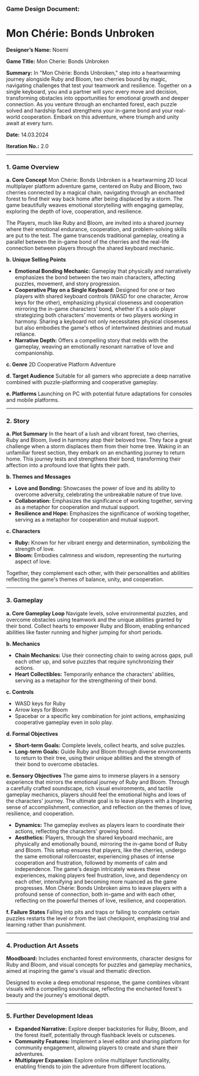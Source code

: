 ### Game Design Document:

# Mon Chérie: Bonds Unbroken

**Designer’s Name:** Noemi

**Game Title:** Mon Cherie: Bonds Unbroken

**Summary:** In "Mon Chérie: Bonds Unbroken," step into a heartwarming journey alongside Ruby and Bloom, two cherries bound by magic, navigating challenges that test your teamwork and resilience. Together on a single keyboard, you and a partner will sync every move and decision, transforming obstacles into opportunities for emotional growth and deeper connection. As you venture through an enchanted forest, each puzzle solved and hardship faced strengthens your in-game bond and your real-world cooperation. Embark on this adventure, where triumph and unity await at every turn.

**Date:** 14.03.2024

**Iteration No.:** 2.0

***

### 1\. Game Overview

**a. Core Concept**
Mon Chérie: Bonds Unbroken is a heartwarming 2D local multiplayer platform adventure game, centered on Ruby and Bloom, two cherries connected by a magical chain, navigating through an enchanted forest to find their way back home after being displaced by a storm. The game beautifully weaves emotional storytelling with engaging gameplay, exploring the depth of love, cooperation, and resilience.

The Players, much like Ruby and Bloom, are invited into a shared journey where their emotional endurance, cooperation, and problem-solving skills are put to the test. The game transcends traditional gameplay, creating a parallel between the in-game bond of the cherries and the real-life connection between players through the shared keyboard mechanic.

**b. Unique Selling Points**

* **Emotional Bonding Mechanic:** Gameplay that physically and narratively emphasizes the bond between the two main characters, affecting puzzles, movement, and story progression.
* **Cooperative Play on a Single Keyboard:** Designed for one or two players with shared keyboard controls (WASD for one character, Arrow keys for the other), emphasizing physical closeness and cooperation mirroring the in-game characters' bond, whether it's a solo player strategizing both characters’ movements or two players working in harmony. Sharing a keyboard not only necessitates physical closeness but also embodies the game's ethos of intertwined destinies and mutual reliance.
* **Narrative Depth:** Offers a compelling story that melds with the gameplay, weaving an emotionally resonant narrative of love and companionship.

**c. Genre**
2D Cooperative Platform Adventure

**d. Target Audience**
Suitable for all gamers who appreciate a deep narrative combined with puzzle-platforming and cooperative gameplay.

**e. Platforms**
Launching on PC with potential future adaptations for consoles and mobile platforms.

***

### 2\. Story

**a. Plot Summary**
In the heart of a lush and vibrant forest, two cherries, Ruby and Bloom, lived in harmony atop their beloved tree. They face a great challenge when a storm displaces them from their home tree. Waking in an unfamiliar forest section, they embark on an enchanting journey to return home. This journey tests and strengthens their bond, transforming their affection into a profound love that lights their path.

**b. Themes and Messages**

* **Love and Bonding:** Showcases the power of love and its ability to overcome adversity, celebrating the unbreakable nature of true love.
* **Collaboration:** Emphasizes the significance of working together, serving as a metaphor for cooperation and mutual support.
* **Resilience and Hope:** Emphasizes the significance of working together, serving as a metaphor for cooperation and mutual support.

**c. Characters**

* **Ruby:** Known for her vibrant energy and determination, symbolizing the strength of love.
* **Bloom:** Embodies calmness and wisdom, representing the nurturing aspect of love.

Together, they complement each other, with their personalities and abilities reflecting the game's themes of balance, unity, and cooperation.

***

### 3\. Gameplay
**a. Core Gameplay Loop**
Navigate levels, solve environmental puzzles, and overcome obstacles using teamwork and the unique abilities granted by their bond. Collect hearts to empower Ruby and Bloom, enabling enhanced abilities like faster running and higher jumping for short periods.

**b. Mechanics**

* **Chain Mechanics:** Use their connecting chain to swing across gaps, pull each other up, and solve puzzles that require synchronizing their actions.
* **Heart Collectibles:** Temporarily enhance the characters' abilities, serving as a metaphor for the strengthening of their bond.

**c. Controls**

* WASD keys for Ruby
* Arrow keys for Bloom
* Spacebar or a specific key combination for joint actions, emphasizing cooperative gameplay even in solo play.

**d. Formal Objectives**

* **Short-term Goals:** Complete levels, collect hearts, and solve puzzles.
* **Long-term Goals:** Guide Ruby and Bloom through diverse environments to return to their tree, using their unique abilities and the strength of their bond to overcome obstacles.

**e. Sensory Objectives**
The game aims to immerse players in a sensory experience that mirrors the emotional journey of Ruby and Bloom. Through a carefully crafted soundscape, rich visual environments, and tactile gameplay mechanics, players should feel the emotional highs and lows of the characters' journey. The ultimate goal is to leave players with a lingering sense of accomplishment, connection, and reflection on the themes of love, resilience, and cooperation.
* **Dynamics:** The gameplay evolves as players learn to coordinate their actions, reflecting the characters' growing bond.
* **Aesthetics:** Players, through the shared keyboard mechanic, are physically and emotionally bound, mirroring the in-game bond of Ruby and Bloom. This setup ensures that players, like the cherries, undergo the same emotional rollercoaster, experiencing phases of intense cooperation and frustration, followed by moments of calm and independence. The game's design intricately weaves these experiences, making players feel frustration, love, and dependency on each other, intensifying and becoming more nuanced as the game progresses. Mon Chérie: Bonds Unbroken aims to leave players with a profound sense of connection, both in-game and with each other, reflecting on the powerful themes of love, resilience, and cooperation.

**f. Failure States**
Falling into pits and traps or failing to complete certain puzzles restarts the level or from the last checkpoint, emphasizing trial and learning rather than punishment.

***

### 4. Production Art Assets

**Moodboard:** Includes enchanted forest environments, character designs for Ruby and Bloom, and visual concepts for puzzles and gameplay mechanics, aimed at inspiring the game's visual and thematic direction.

Designed to evoke a deep emotional response, the game combines vibrant visuals with a compelling soundscape, reflecting the enchanted forest's beauty and the journey's emotional depth.

***

### 5. Further Development Ideas

* **Expanded Narrative:** Explore deeper backstories for Ruby, Bloom, and the forest itself, potentially through flashback levels or cutscenes.
* **Community Features:** Implement a level editor and sharing platform for community engagement, allowing players to create and share their adventures.
* **Multiplayer Expansion:** Explore online multiplayer functionality, enabling friends to join the adventure from different locations.


